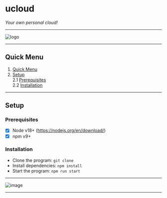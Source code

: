 # ucloud
*Your own personal cloud!*  
***  
![logo](https://user-images.githubusercontent.com/108842741/211185291-d1d6ab56-97b9-45dd-b0e3-26904308b132.png)
***  
## <a name='quickMenu'>Quick Menu</a>
1. [Quick Menu]('quickMenu')  
2. [Setup]('#setup')  
2.1 [Prerequisites]('prerequisites)  
2.2 [Installation]('installation')  
***  
## <a name='setup'>Setup  </a>
### <a name='prerequisites'>Prerequisites</a>
- [x] Node v18+ (https://nodejs.org/en/download/)
- [x] npm v9+
  
### <a name='installation'>Installation</a>
- Clone the program: `git clone `  
- Install dependencies: `npm install`
- Start the program: `npm run start`  
  
***  
  
![image](https://user-images.githubusercontent.com/108842741/211184965-6b4f7b3f-4ed2-4213-ab4b-cc8a03b367b9.png)  
  
***  
